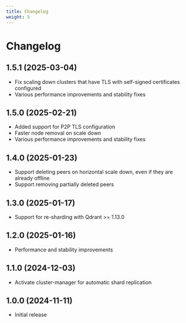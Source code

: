 ```yaml
---
title: Changelog
weight: 5
---
```


# Changelog

## 1.5.1 (2025-03-04)

* Fix scaling down clusters that have TLS with self-signed certificates configured
* Various performance improvements and stability fixes

## 1.5.0 (2025-02-21)

* Added support for P2P TLS configuration
* Faster node removal on scale down
* Various performance improvements and stability fixes

## 1.4.0 (2025-01-23)

* Support deleting peers on horizontal scale down, even if they are already offline
* Support removing partially deleted peers

## 1.3.0 (2025-01-17)

* Support for re-sharding with Qdrant >= 1.13.0

## 1.2.0 (2025-01-16)

* Performance and stability improvements

## 1.1.0 (2024-12-03)

* Activate cluster-manager for automatic shard replication

## 1.0.0 (2024-11-11)

* Initial release
